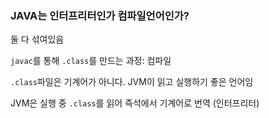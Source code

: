 ### JAVA는 인터프리터인가 컴파일언어인가?

둘 다 섞여있음

`javac`를 통해 `.class`를 만드는 과정: 컴파일

`.class`파일은 기계어가 아니다. JVM이 읽고 실행하기 좋은 언어임

JVM은 실행 중 `.class`를 읽어 즉석에서 기계어로 번역 (인터프리터)

